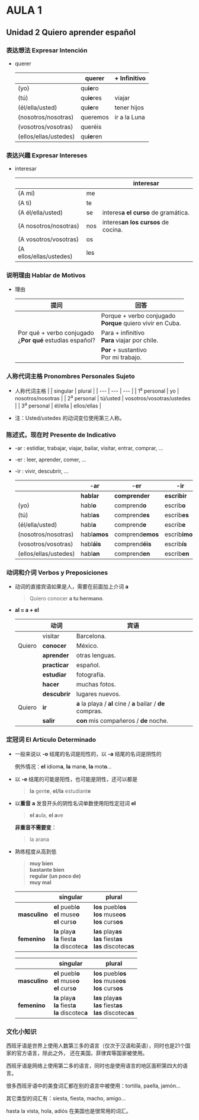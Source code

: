 # AULA 1

## Unidad 2 Quiero aprender español

### 表达想法 Expresar Intención

- querer

  |  | querer | + Infinitivo |
  | --- | --- | --- |
  | (yo) | qu**ie**ro | |
  | (tú) | qu**ie**res | viajar |
  | (él/ella/usted) | qu**ie**re | tener hijos |
  | (nosotros/nosotras) | queremos | ir a la Luna |
  | (vosotros/vosotras) | queréis | |
  | (ellos/ellas/ustedes) | qu**ie**ren | |

### 表达兴趣 Expresar Intereses

- interesar

  | | | interesar |
  | --- | --- | --- |
  | (A mí) | me | |
  | (A ti) | te | |
  | (A él/ella/usted) | se | interes**a el curso** de gramática. |
  | (A nosotros/nosotras) | nos | interes**an los cursos** de cocina. |
  | (A vosotros/vosotras) | os | |
  | (A ellos/ellas/ustedes) | les | |

### 说明理由 Hablar de Motivos

- 理由

  | 提问 | 回答 |
  | ---- | --- |
  | | Porque + verbo conjugado <br> **Porque** quiero vivir en Cuba. |
  | Por qué + verbo conjugado <br> ¿**Por qué** estudias español? | Para + infinitivo <br> **Para** viajar por chile. |
  | | **Por** + sustantivo <br> Por mi trabajo. |

### 人称代词主格 Pronombres Personales Sujeto

- 人称代词主格
  | | singular | plural |
  | --- | --- | --- |
  | 1<sup>a</sup> personal | yo | nosotros/nosotras |
  | 2<sup>a</sup> personal | tú/usted | vosotros/vosotras/ustedes |
  | 3<sup>a</sup> personal | él/ella | ellos/ellas |

- 注：Usted/ustedes 的动词变位使用第三人称。

### 陈述式，现在时 Presente de Indicativo

- -ar : estidiar, trabajar, viajar, bailar, visitar, entrar, comprar, ...
- -er : leer, aprender, comer, ...
- -ir : vivir, descubrir, ...

  | | -ar | -er | -ir |
  | ---- | ---- | ---- | ---- |
  | | **hablar** | **comprender** | **escribir** |
  | (yo) | habl**o** | comprend**o** | escrib**o** |
  | (tú) | habl**as** | comprend**es** | escrib**es** |
  | (él/ella/usted) | habl**a** | comprend**e** | escrib**e** |
  | (nosotros/nosotras) | habl**amos** | comprend**emos** | escrib**imos** |
  | (vosotros/vosotras) | habl**áis** | comprend**éis** | escrib**ís** |
  | (ellos/ellas/ustedes) | habl**an** | comprend**en** | escrib**en** |

### 动词和介词 Verbos y Preposiciones

- 动词的直接宾语如果是人，需要在前面加上介词 **a**

  > Quiero conocer **a tu hermano**.

- **al = a + el**

  | | 动词 | 宾语 |
  | --- | --- | --- |
  | | visitar | Barcelona. |
  |Quiero| **conocer** | México. |
  | | **aprender** | otras lenguas. |
  | | **practicar** | español. |
  | | **estudiar** | fotografía. |
  | | **hacer** | muchas fotos. |
  | | **descubrir** | lugares nuevos. |
  |Quiero | **ir** | **a** la playa / **al** cine / **a** bailar / **de** compras. |
  | | **salir** | **con** mis compañeros / **de** noche. |

### 定冠词 El Artículo Determinado

- 一般来说以 **-o** 结尾的名词是阳性的，以 **-a** 结尾的名词是阴性的

  例外情况：**el** idiom**a**, **la** man**o**, **la** mot**o**...

- 以 **-e** 结尾的可能是阳性，也可能是阴性，还可以都是
  > **la** gent**e**, **el/la** estudiant**e**

- 以**重音** **a** 发音开头的阴性名词单数使用阳性定冠词 **el**
  > **el a**ula, **el a**ve

  **非重音不需要变**：
  > la arana

- 熟练程度从高到低

  > **muy bien** <br>
  > **bastante bien** <br>
  > **regular (un poco de)** <br>
  > **muy mal**

  | | singular | plural |
  | --- | --- | --- |
  | **masculino** | **el** puebl**o** <br> **el** muse**o** <br> **el** curs**o** | **los** puebl**os** <br> **los** muse**os** <br> **los** curs**os** |
  | **femenino** | **la** play**a** <br> **la** fiest**a** <br> **la** discotec**a** | **las** play**as** <br> **las** fiest**as** <br> **las** discotec**as** |

  | | singular | plural |
  | --- | --- | --- |
  | **masculino** | **el** puebl**o** <br> **el** muse**o** <br> **el** curs**o** | **los** puebl**os** <br> **los** muse**os** <br> **los** curs**os** |
  | **femenino** | **la** play**a** <br> **la** fiest**a** <br> **la** discotec**a** | **las** play**as** <br> **las** fiest**as** <br> **las** discotec**as** |

###  文化小知识

西班牙语是世界上使用人数第三多的语言（仅次于汉语和英语），同时也是21个国家的官方语言，除此之外，
还在美国，菲律宾等国家被使用。

西班牙语是网络上使用第二多的语言，同时也是使用语言的地区面积第四大的语言。

很多西班牙语中的美食词汇都在别的语言中被使用：tortilla, paella, jamón...

其它类型的词汇有：siesta, fiesta, macho, amigo...

hasta la vista, hola, adiós 在美国也是很常用的词汇。
